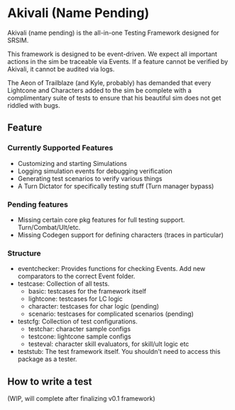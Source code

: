 # Akivali (Name Pending) 

Akivali (name pending) is the all-in-one Testing Framework designed for SRSIM.

This framework is designed to be event-driven. We expect all important actions in the sim 
be traceable via Events. If a feature cannot be verified by Akivali, it cannot be audited via 
logs. 

The Aeon of Trailblaze (and Kyle, probably) has demanded that every Lightcone and Characters 
added to the sim be complete with a complimentary suite of tests to ensure 
that his beautiful sim does not get riddled with bugs. 

## Feature

### Currently Supported Features

- Customizing and starting Simulations
- Logging simulation events for debugging verification
- Generating test scenarios to verify various things
- A Turn Dictator for specifically testing stuff (Turn manager bypass)

### Pending features

- Missing certain core pkg features for full testing support. Turn/Combat/Ult/etc.
- Missing Codegen support for defining characters (traces in particular)

### Structure

- eventchecker: Provides functions for checking Events. Add new comparators to the correct Event folder. 
- testcase: Collection of all tests. 
  - basic: testcases for the framework itself
  - lightcone: testcases for LC logic
  - character: testcases for char logic (pending)
  - scenario: testcases for complicated scenarios (pending)
- testcfg: Collection of test configurations. 
  - testchar: character sample configs
  - testcone: lightcone sample configs
  - testeval: character skill evaluators, for skill/ult logic etc
- teststub: The test framework itself. You shouldn't need to access this package as a tester. 

## How to write a test

(WIP, will complete after finalizing v0.1 framework)